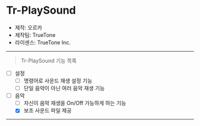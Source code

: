 # Tr-PlaySound
- 제작: 오르카
- 제작팀: TrueTone
- 라이센스: TrueTone Inc.

----------------------------

> Tr-PlaySound 기능 목록
 - [ ] 설정
    - [ ] 명령어로 사운드 재생 설정 기능
    - [ ] 단일 음악이 아닌 여러 음악 재생 기능
    
 - [ ] 음악
    - [ ] 자신이 음악 재생을 On/Off 가능하게 하는 기능
    - [x] 보조 사운드 파일 제공
 
----------------------------
